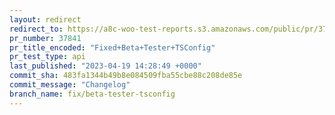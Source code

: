 ```yaml
---
layout: redirect
redirect_to: https://a8c-woo-test-reports.s3.amazonaws.com/public/pr/37841/api/index.html
pr_number: 37841
pr_title_encoded: "Fixed+Beta+Tester+TSConfig"
pr_test_type: api
last_published: "2023-04-19 14:28:49 +0000"
commit_sha: 483fa1344b49b8e084509fba55cbe88c208de85e
commit_message: "Changelog"
branch_name: fix/beta-tester-tsconfig
---
```

